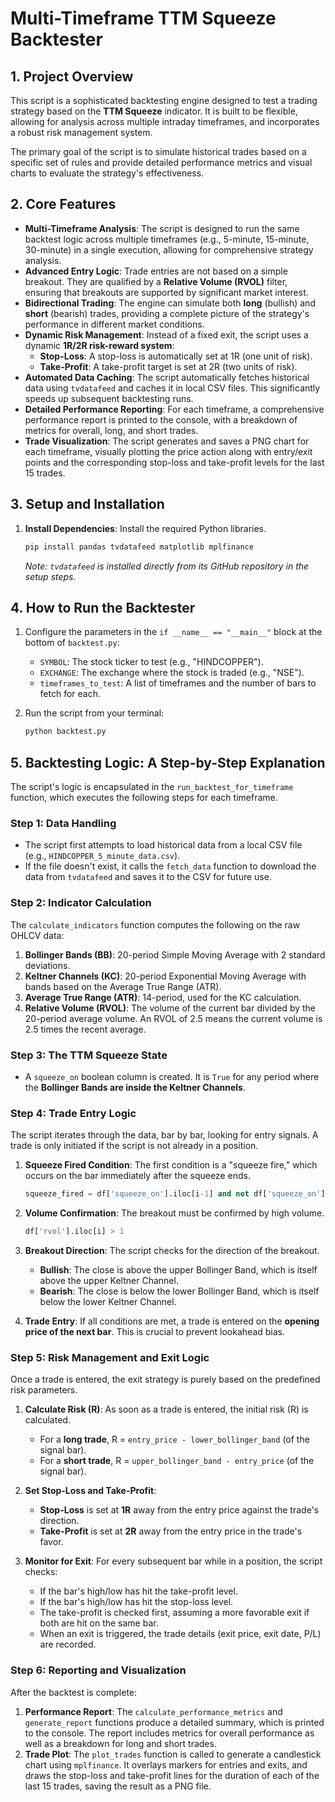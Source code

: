 # Multi-Timeframe TTM Squeeze Backtester

## 1. Project Overview

This script is a sophisticated backtesting engine designed to test a trading strategy based on the **TTM Squeeze** indicator. It is built to be flexible, allowing for analysis across multiple intraday timeframes, and incorporates a robust risk management system.

The primary goal of the script is to simulate historical trades based on a specific set of rules and provide detailed performance metrics and visual charts to evaluate the strategy's effectiveness.

## 2. Core Features

- **Multi-Timeframe Analysis**: The script is designed to run the same backtest logic across multiple timeframes (e.g., 5-minute, 15-minute, 30-minute) in a single execution, allowing for comprehensive strategy analysis.
- **Advanced Entry Logic**: Trade entries are not based on a simple breakout. They are qualified by a **Relative Volume (RVOL)** filter, ensuring that breakouts are supported by significant market interest.
- **Bidirectional Trading**: The engine can simulate both **long** (bullish) and **short** (bearish) trades, providing a complete picture of the strategy's performance in different market conditions.
- **Dynamic Risk Management**: Instead of a fixed exit, the script uses a dynamic **1R/2R risk-reward system**:
    - **Stop-Loss**: A stop-loss is automatically set at 1R (one unit of risk).
    - **Take-Profit**: A take-profit target is set at 2R (two units of risk).
- **Automated Data Caching**: The script automatically fetches historical data using `tvdatafeed` and caches it in local CSV files. This significantly speeds up subsequent backtesting runs.
- **Detailed Performance Reporting**: For each timeframe, a comprehensive performance report is printed to the console, with a breakdown of metrics for overall, long, and short trades.
- **Trade Visualization**: The script generates and saves a PNG chart for each timeframe, visually plotting the price action along with entry/exit points and the corresponding stop-loss and take-profit levels for the last 15 trades.

## 3. Setup and Installation

1.  **Install Dependencies**: Install the required Python libraries.
    ```bash
    pip install pandas tvdatafeed matplotlib mplfinance
    ```
    *Note: `tvdatafeed` is installed directly from its GitHub repository in the setup steps.*

## 4. How to Run the Backtester

1.  Configure the parameters in the `if __name__ == "__main__"` block at the bottom of `backtest.py`:
    -   `SYMBOL`: The stock ticker to test (e.g., "HINDCOPPER").
    -   `EXCHANGE`: The exchange where the stock is traded (e.g., "NSE").
    -   `timeframes_to_test`: A list of timeframes and the number of bars to fetch for each.

2.  Run the script from your terminal:
    ```bash
    python backtest.py
    ```

## 5. Backtesting Logic: A Step-by-Step Explanation

The script's logic is encapsulated in the `run_backtest_for_timeframe` function, which executes the following steps for each timeframe.

### Step 1: Data Handling

-   The script first attempts to load historical data from a local CSV file (e.g., `HINDCOPPER_5_minute_data.csv`).
-   If the file doesn't exist, it calls the `fetch_data` function to download the data from `tvdatafeed` and saves it to the CSV for future use.

### Step 2: Indicator Calculation

The `calculate_indicators` function computes the following on the raw OHLCV data:

1.  **Bollinger Bands (BB)**: 20-period Simple Moving Average with 2 standard deviations.
2.  **Keltner Channels (KC)**: 20-period Exponential Moving Average with bands based on the Average True Range (ATR).
3.  **Average True Range (ATR)**: 14-period, used for the KC calculation.
4.  **Relative Volume (RVOL)**: The volume of the current bar divided by the 20-period average volume. An RVOL of 2.5 means the current volume is 2.5 times the recent average.

### Step 3: The TTM Squeeze State

-   A `squeeze_on` boolean column is created. It is `True` for any period where the **Bollinger Bands are inside the Keltner Channels**.

### Step 4: Trade Entry Logic

The script iterates through the data, bar by bar, looking for entry signals. A trade is only initiated if the script is not already in a position.

1.  **Squeeze Fired Condition**: The first condition is a "squeeze fire," which occurs on the bar immediately after the squeeze ends.
    ```python
    squeeze_fired = df['squeeze_on'].iloc[i-1] and not df['squeeze_on'].iloc[i]
    ```

2.  **Volume Confirmation**: The breakout must be confirmed by high volume.
    ```python
    df['rvol'].iloc[i] > 1
    ```

3.  **Breakout Direction**: The script checks for the direction of the breakout.
    -   **Bullish**: The close is above the upper Bollinger Band, which is itself above the upper Keltner Channel.
    -   **Bearish**: The close is below the lower Bollinger Band, which is itself below the lower Keltner Channel.

4.  **Trade Entry**: If all conditions are met, a trade is entered on the **opening price of the next bar**. This is crucial to prevent lookahead bias.

### Step 5: Risk Management and Exit Logic

Once a trade is entered, the exit strategy is purely based on the predefined risk parameters.

1.  **Calculate Risk (R)**: As soon as a trade is entered, the initial risk (R) is calculated.
    -   For a **long trade**, R = `entry_price - lower_bollinger_band` (of the signal bar).
    -   For a **short trade**, R = `upper_bollinger_band - entry_price` (of the signal bar).

2.  **Set Stop-Loss and Take-Profit**:
    -   **Stop-Loss** is set at **1R** away from the entry price against the trade's direction.
    -   **Take-Profit** is set at **2R** away from the entry price in the trade's favor.

3.  **Monitor for Exit**: For every subsequent bar while in a position, the script checks:
    -   If the bar's high/low has hit the take-profit level.
    -   If the bar's high/low has hit the stop-loss level.
    -   The take-profit is checked first, assuming a more favorable exit if both are hit on the same bar.
    -   When an exit is triggered, the trade details (exit price, exit date, P/L) are recorded.

### Step 6: Reporting and Visualization

After the backtest is complete:

1.  **Performance Report**: The `calculate_performance_metrics` and `generate_report` functions produce a detailed summary, which is printed to the console. The report includes metrics for overall performance as well as a breakdown for long and short trades.
2.  **Trade Plot**: The `plot_trades` function is called to generate a candlestick chart using `mplfinance`. It overlays markers for entries and exits, and draws the stop-loss and take-profit lines for the duration of each of the last 15 trades, saving the result as a PNG file.